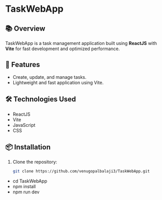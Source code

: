 # TaskWebApp

## 📚 Overview
TaskWebApp is a task management application built using **ReactJS** with **Vite** for fast development and optimized performance. 

## 🚀 Features
- Create, update, and manage tasks.
- Lightweight and fast application using Vite.

## 🛠️ Technologies Used
- ReactJS
- Vite
- JavaScript
- CSS

## 📦 Installation
1. Clone the repository:
   ```bash
   git clone https://github.com/venugopalbalaji3/TaskWebApp.git
   
- cd TaskWebApp 
- npm install
- npm run dev